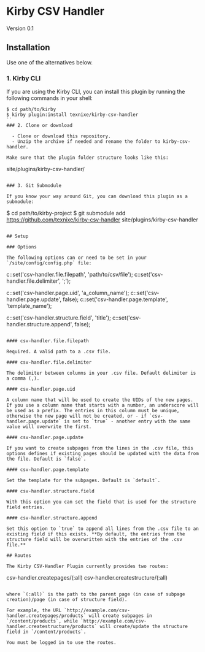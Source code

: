 # Kirby CSV Handler

Version 0.1

## Installation

Use one of the alternatives below.

### 1. Kirby CLI

If you are using the Kirby CLI, you can install this plugin by running the following commands in your shell:

```
$ cd path/to/kirby
$ kirby plugin:install texnixe/kirby-csv-handler
``
### 2. Clone or download

  - Clone or download this repository.
  - Unzip the archive if needed and rename the folder to kirby-csv-handler.

Make sure that the plugin folder structure looks like this:

```
site/plugins/kirby-csv-handler/
```

### 3. Git Submodule

If you know your way around Git, you can download this plugin as a submodule:

```
$ cd path/to/kirby-project
$ git submodule add https://github.com/texnixe/kirby-csv-handler site/plugins/kirby-csv-handler
```

## Setup

### Options

The following options can or need to be set in your `/site/config/config.php` file:

```
c::set('csv-handler.file.filepath', 'path/to/csv/file');
c::set('csv-handler.file.delimiter', ';');

c::set('csv-handler.page.uid', 'a_column_name');
c::set('csv-handler.page.update', false);
c::set('csv-handler.page.template', 'template_name');

c::set('csv-handler.structure.field', 'title');
c::set('csv-handler.structure.append', false);
```

#### csv-handler.file.filepath

Required. A valid path to a .csv file.

#### csv-handler.file.delimiter

The delimiter between columns in your .csv file. Default delimiter is a comma (,).

#### csv-handler.page.uid

A column name that will be used to create the UIDs of the new pages. If you use a column name that starts with a number, an underscore will be used as a prefix. The entries in this column must be unique, otherwise the new page will not be created, or - if `csv-handler.page.update` is set to `true` - another entry with the same value will overwrite the first.

#### csv-handler.page.update

If you want to create subpages from the lines in the .csv file, this options defines if existing pages should be updated with the data from the file. Default is `false`.

#### csv-handler.page.template

Set the template for the subpages. Default is `default`.

#### csv-handler.structure.field

With this option you can set the field that is used for the structure field entries.

#### csv-handler.structure.append

Set this option to `true` to append all lines from the .csv file to an existing field if this exists. **By default, the entries from the structure field will be overwritten with the entries of the .csv file.**

## Routes

The Kirby CSV-Handler Plugin currently provides two routes:

```
csv-handler.createpages/(:all)
csv-handler.createstructure/(:all)
```

where `(:all)` is the path to the parent page (in case of subpage creation)/page (in case of structure field).

For example, the URL `http://example.com/csv-handler.createpages/products` will create subpages in `/content/products`, while `http://example.com/csv-handler.createstructure/products` will create/update the structure field in `/content/products`.

You must be logged in to use the routes.
